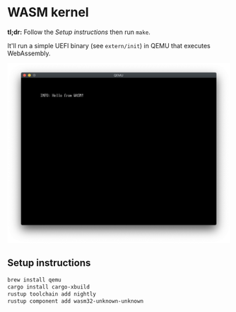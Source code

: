 # WASM kernel

**tl;dr:** Follow the _Setup instructions_ then run `make`. 

It'll run a simple UEFI binary (see `extern/init`) in QEMU that executes WebAssembly.

![Screenshot](doc/images/screenshot.png)

## Setup instructions

```
brew install qemu
cargo install cargo-xbuild
rustup toolchain add nightly
rustup component add wasm32-unknown-unknown
```
